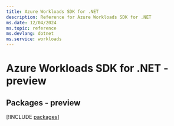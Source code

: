 ```yaml
---
title: Azure Workloads SDK for .NET
description: Reference for Azure Workloads SDK for .NET
ms.date: 12/04/2024
ms.topic: reference
ms.devlang: dotnet
ms.service: workloads
---
```

# Azure Workloads SDK for .NET - preview
## Packages - preview
[!INCLUDE [packages](workloads-index.md)]